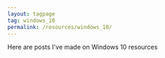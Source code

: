 ```yaml
---
layout: tagpage
tag: windows_10
permalink: /resources/windows_10/
---
```


Here are posts I've made on Windows 10 resources